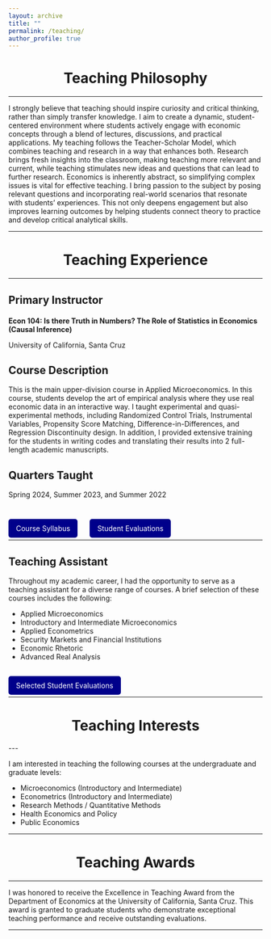 ```yaml
---
layout: archive
title: ""
permalink: /teaching/
author_profile: true
---
```



<div style="text-align: center;">
  <h1><strong>Teaching Philosophy</strong></h1>
</div>

---

I strongly believe that teaching should inspire curiosity and critical thinking, rather than simply transfer knowledge. I aim to create a dynamic, student-centered environment where students actively engage with economic concepts through a blend of lectures, discussions, and practical applications. My teaching follows the Teacher-Scholar Model, which combines teaching and research in a way that enhances both. Research brings fresh insights into the classroom, making teaching more relevant and current, while teaching stimulates new ideas and questions that can lead to further research. Economics is inherently abstract, so simplifying complex issues is vital for effective teaching. I bring passion to the subject by posing relevant questions and incorporating real-world scenarios that resonate with students’ experiences. This not only deepens engagement but also improves learning outcomes by helping students connect theory to practice and develop critical analytical skills.

---

<div style="text-align: center;">
  <h1><strong>Teaching Experience</strong></h1>
</div>

---

## Primary Instructor

<p style="margin-top: 20px;">
</p>

**Econ 104: Is there Truth in Numbers? The Role of Statistics in Economics (Causal Inference)**

University of California, Santa Cruz  

## Course Description

This is the main upper-division course in Applied Microeconomics. In this course, students develop the art of empirical analysis where they use real economic data in an interactive way. I taught experimental and quasi-experimental methods, including Randomized Control Trials, Instrumental Variables, Propensity Score Matching, Difference-in-Differences, and Regression Discontinuity design. In addition, I provided extensive training for the students in writing codes and translating their results into 2 full-length academic manuscripts.  

## Quarters Taught 

Spring 2024, Summer 2023, and Summer 2022  


<div style="margin-top: 50px;">
  <a href="http://hamidhabibi.com/files/Econ 104 Syllabus Spring 2024.pdf" style="background-color: darkblue; color: white; padding: 10px 15px; text-decoration: none; border-radius: 5px; margin-right: 20px;">Course Syllabus</a>
  <a href="http://hamidhabibi.com/files/Job_Market_Paper.pdf" style="background-color: darkblue; color: white; padding: 10px 15px; text-decoration: none; border-radius: 5px;">Student Evaluations</a>
</div>



---

## Teaching Assistant

Throughout my academic career, I had the opportunity to serve as a teaching assistant for a diverse range of courses. A brief selection of these courses includes the following:

* Applied Microeconomics
* Introductory and Intermediate Microeconomics
* Applied Econometrics
* Security Markets and Financial Institutions
* Economic Rhetoric
* Advanced Real Analysis

<p style="margin-top: 40px;">
  <a href="http://hamidhabibi.com/files/selected_TA.pdf" style="background-color: darkblue; color: white; padding: 10px 15px; text-decoration: none; border-radius: 5px;">Selected Student Evaluations </a>
</p>


---

<div style="text-align: center;">
  <h1><strong>Teaching Interests</strong></h1>
</div>
---

I am interested in teaching the following courses at the undergraduate and graduate levels:

* Microeconomics (Introductory and Intermediate)
* Econometrics (Introductory and Intermediate) 
* Research Methods / Quantitative Methods
* Health Economics and Policy
* Public Economics

---

<div style="text-align: center;">
  <h1><strong>Teaching Awards</strong></h1>
</div>

---

I was honored to receive the Excellence in Teaching Award from the Department of Economics at the University of California, Santa Cruz. This award is granted to graduate students who demonstrate exceptional teaching performance and receive outstanding evaluations.

---


